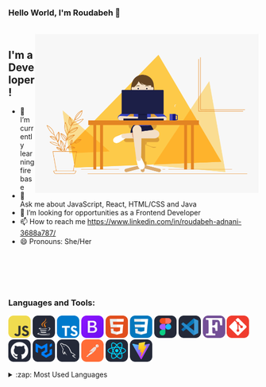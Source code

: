 ### Hello World, I'm Roudabeh  👋
<br />

<img align="right" alt="GIF" src="https://github.com/roudabehadnani/roudabehadnani/blob/main/code.gif" width="450" height="320" />


## I'm a Developer!
- 🌱 I’m currently learning firebase
- 💬 Ask me about JavaScript, React, HTML/CSS and Java
- 🤔 I’m looking for opportunities as a Frontend Developer
- 📫 How to reach me https://www.linkedin.com/in/roudabeh-adnani-3688a787/
- 😄 Pronouns: She/Her



<br />
<br />
<br />
<br />

### Languages and Tools:
<p align="left">
<img src="https://github.com/tandpfun/skill-icons/blob/main/icons/JavaScript.svg" alt="vscode" width="45" height="45"/>
<img src="https://github.com/tandpfun/skill-icons/blob/main/icons/Java-Dark.svg" alt="vscode" width="45" height="45"/>
<img src="https://github.com/tandpfun/skill-icons/blob/main/icons/TypeScript.svg" alt="vscode" width="45" height="45"/>
<img src="https://github.com/tandpfun/skill-icons/blob/main/icons/Bootstrap.svg" alt="vscode" width="45" height="45"/>
<img src="https://github.com/tandpfun/skill-icons/blob/main/icons/HTML.svg" alt="vscode" width="45" height="45"/>
<img src="https://github.com/tandpfun/skill-icons/blob/main/icons/CSS.svg" alt="vscode" width="45" height="45"/>
<img src="https://github.com/tandpfun/skill-icons/blob/main/icons/Figma-Dark.svg" alt="vscode" width="45" height="45"/>
<img src="https://github.com/tandpfun/skill-icons/blob/main/icons/VSCode-Dark.svg" alt="vscode" width="45" height="45"/> 
<img src="https://github.com/tandpfun/skill-icons/blob/main/icons/Fortran.svg" alt="vscode" width="45" height="45"/>
<img src="https://github.com/tandpfun/skill-icons/blob/main/icons/Git.svg" alt="vscode" width="45" height="45"/>
<img src="https://github.com/tandpfun/skill-icons/blob/main/icons/Github-Dark.svg" alt="vscode" width="45" height="45"/>
<img src="https://github.com/tandpfun/skill-icons/blob/main/icons/MaterialUI-Dark.svg" alt="vscode" width="45" height="45"/>
<img src="https://github.com/tandpfun/skill-icons/blob/main/icons/MySQL-Dark.svg" alt="vscode" width="45" height="45"/>
<img src="https://github.com/tandpfun/skill-icons/blob/main/icons/Postman.svg" alt="vscode" width="45" height="45"/>
<img src="https://github.com/tandpfun/skill-icons/blob/main/icons/React-Dark.svg" alt="vscode" width="45" height="45"/>
<img src="https://github.com/tandpfun/skill-icons/blob/main/icons/Vite-Dark.svg" alt="vscode" width="45" height="45"/>

<br/>

<details>
  <summary>:zap: Most Used Languages</summary>

<img align="left" alt="Roudabeh's GitHub Top Languages" src="https://github-readme-stats.vercel.app/api/top-langs/?username=roudabehadnani" />

</details>








